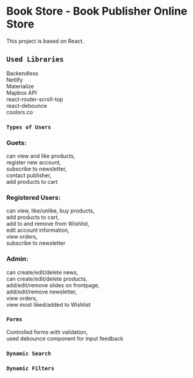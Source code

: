 # Book Store - Book Publisher Online Store

This project is based on React.

## `Used Libraries`

Backendless\
Netlify\
Materialize\
Mapbox API\
react-router-scroll-top\
react-debounce\
coolors.co

### `Types of Users`

### Guets: 
can view and like products,\
register new account,\
subscribe to newsletter,\
contact publisher,\
add products to cart

### Registered Users:
can view, like/unlike, buy products,\
add products to cart,\
add to and remove from Wishlist,\
edit account information,\
view orders,\
subscribe to newsletter

### Admin:
can create/edit/delete news,\
can create/edit/delete products,\
add/edit/remove slides on frontpage,\
add/edit/remove newsletter,\
view orders,\
view most liked/added to Wishlist

### `Forms`

Controlled forms with validation,\
used debounce component for input feedback

### `Dynamic Search`

### `Dynamic Filters`